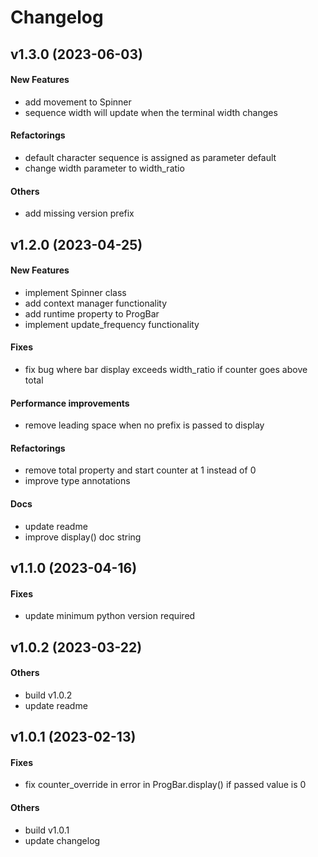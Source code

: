 # Changelog

## v1.3.0 (2023-06-03)

#### New Features

* add movement to Spinner
* sequence width will update when the terminal width changes
#### Refactorings

* default character sequence is assigned as parameter default
* change width parameter to width_ratio
#### Others

* add missing version prefix


## v1.2.0 (2023-04-25)

#### New Features

* implement Spinner class
* add context manager functionality
* add runtime property to ProgBar
* implement update_frequency functionality
#### Fixes

* fix bug where bar display exceeds width_ratio if counter goes above total
#### Performance improvements

* remove leading space when no prefix is passed to display
#### Refactorings

* remove total property and start counter at 1 instead of 0
* improve type annotations
#### Docs

* update readme
* improve display() doc string


## v1.1.0 (2023-04-16)

#### Fixes

* update minimum python version required


## v1.0.2 (2023-03-22)

#### Others

* build v1.0.2
* update readme


## v1.0.1 (2023-02-13)

#### Fixes

* fix counter_override in error in ProgBar.display() if passed value is 0
#### Others

* build v1.0.1
* update changelog